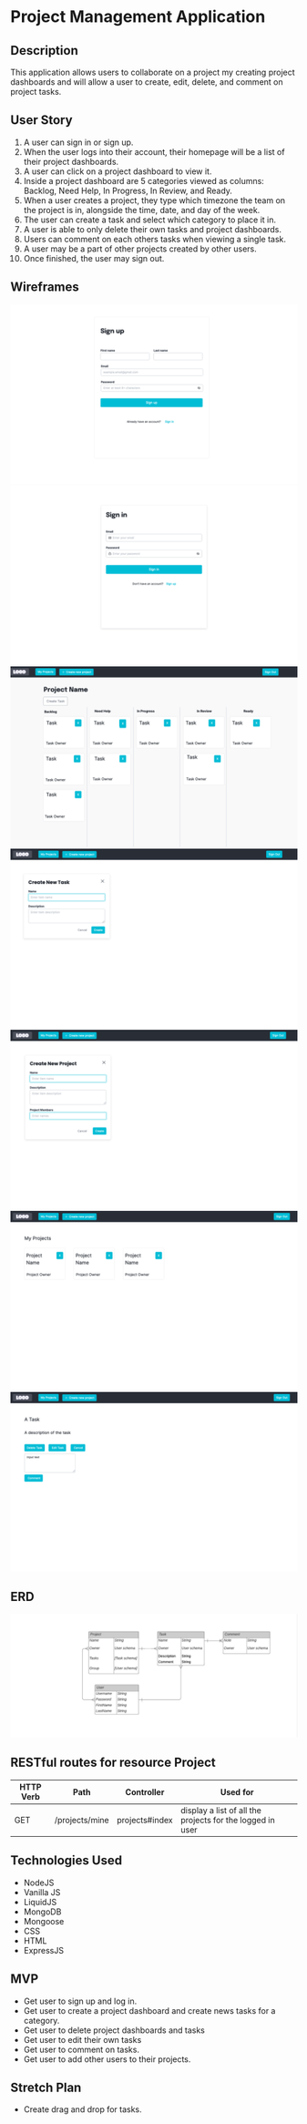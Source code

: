 # Project Management Application

## Description
This application allows users to collaborate on a project my creating project dashboards and will allow a user to create, edit, delete, and comment on project tasks.

## User Story
1. A user can sign in or sign up.
2. When the user logs into their account, their homepage will be a list of their project dashboards.
3. A user can click on a project dashboard to view it.
4. Inside a project dashboard are 5 categories viewed as columns: Backlog, Need Help, In Progress, In Review, and Ready.
5. When a user creates a project, they type which timezone the team on the project is in, alongside the time, date, and day of the week.
6. The user can create a task and select which category to place it in.
7. A user is able to only delete their own tasks and project dashboards.
8. Users can comment on each others tasks when viewing a single task.
9. A user may be a part of other projects created by other users.
10. Once finished, the user may sign out.

## Wireframes
![SignUp](/Wireframes&ERD/Screen%201.png)
![SignIn](/Wireframes&ERD/Screen%202.png)
![Project Dashboard](/Wireframes&ERD/Screen%203.png)
![Create New Task](/Wireframes&ERD/Screen%204.png)
![Create New Project](/Wireframes&ERD/Screen%205.png)
![My Project](/Wireframes&ERD/Screen%206.png)
![A Task](/Wireframes&ERD/Screen%207.png)

## ERD
![ERD](/Wireframes&ERD/ERD.jpeg)

## RESTful routes for resource Project
| HTTP Verb | Path | Controller | Used for |
|-----------|------|------------|----------|
| GET | /projects/mine | projects#index | display a list of all the projects for the logged in user |

## Technologies Used
- NodeJS
- Vanilla JS
- LiquidJS
- MongoDB
- Mongoose
- CSS
- HTML
- ExpressJS

## MVP
- Get user to sign up and log in.
- Get user to create a project dashboard and create news tasks for a category.
- Get user to delete project dashboards and tasks
- Get user to edit their own tasks
- Get user to comment on tasks.
- Get user to add other users to their projects.


## Stretch Plan
- Create drag and drop for tasks.
